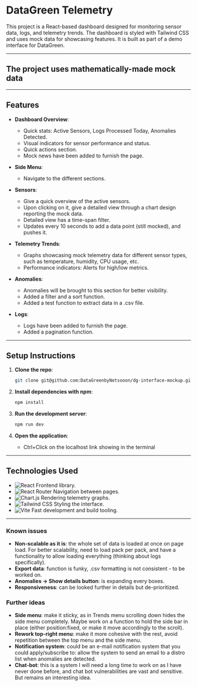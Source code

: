 # DataGreen Telemetry

This project is a React-based dashboard designed for monitoring sensor data, logs, and telemetry trends. The dashboard is styled with Tailwind CSS and uses mock data for showcasing features. It is built as part of a demo interface for DataGreen.

---
## The project uses mathematically-made mock data
---

## Features

- **Dashboard Overview**:
  - Quick stats: Active Sensors, Logs Processed Today, Anomalies Detected.
  - Visual indicators for sensor performance and status.
  - Quick actions section.
  - Mock news have been added to furnish the page.

- **Side Menu**:
  - Navigate to the different sections.

- **Sensors**:
  - Give a quick overview of the active sensors.
  - Upon clicking on it, give a detailed view through a chart design reporting the mock data.
  - Detailed view has a time-span filter.
  - Updates every 10 seconds to add a data point (still mocked), and pushes it.

- **Telemetry Trends**:
  - Graphs showcasing mock telemetry data for different sensor types, such as temperature, humidity, CPU usage, etc.
  - Performance indicators: Alerts for high/low metrics.

- **Anomalies**:
  - Anomalies will be brought to this section for better visibility.
  - Added a filter and a sort function.
  - Added a test function to extract data in a .csv file.

- **Logs**: 
  - Logs have been added to furnish the page.
  - Added a pagination function.

---

## Setup Instructions

1. **Clone the repo**:
    ```bash
    git clone git@github.com:DataGreenbyNetsooon/dg-interface-mockup.git
    ```

2. **Install dependencies with npm**:
    ```bash
    npm install
    ```

3. **Run the development server**:
    ```bash
    npm run dev
    ```

4. **Open the application**:
    - Ctrl+Click on the localhost link showing in the terminal

---

## Technologies Used

- ![React](https://img.shields.io/badge/React-20232A?style=for-the-badge&logo=react&logoColor=61DAFB) Frontend library.
- ![React Router](https://img.shields.io/badge/React_Router-CA4245?style=for-the-badge&logo=react-router&logoColor=white) Navigation between pages.
- ![Chart.js](https://img.shields.io/badge/Chart.js-F5788D?style=for-the-badge&logo=chart.js&logoColor=white) Rendering telemetry graphs.
- ![Tailwind CSS](https://img.shields.io/badge/Tailwind_CSS-38B2AC?style=for-the-badge&logo=tailwind-css&logoColor=white) Styling the interface.
- ![Vite](https://img.shields.io/badge/Vite-646CFF?style=for-the-badge&logo=vite&logoColor=white) Fast development and build tooling.

---

### Known issues

- **Non-scalable as it is**: the whole set of data is loaded at once on page load. For better scalability, need to load pack per pack, and have a functionality to allow loading everything (thinking about logs specifically).
- **Export data**: function is funky, .csv formatting is not consistent - to be worked on.
- **Anomalies -> Show details button**: is expanding every boxes.
- **Responsiveness**: can be looked further in details but de-prioritized.

### Further ideas

- **Side menu**: make it sticky, as in Trends menu scrolling down hides the side menu completely. Maybe work on a function to hold the side bar in place (either position:fixed, or make it move accordingly to the scroll).
- **Rework top-right menu**: make it more cohesive with the rest, avoid repetition between the top menu and the side menu.
- **Notification system**: could be an e-mail notification system that you could apply/subscribe to: allow the system to send an email to a distro list when anomalies are detected.
- **Chat-bot**: this is a system I will need a long time to work on as I have never done before, and chat bot vulnerabilities are vast and sensitive. But remains an interesting idea.